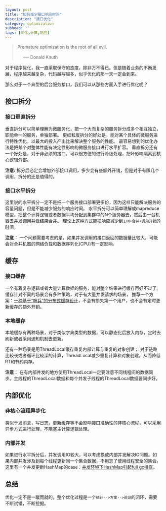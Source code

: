 ```yaml
---
layout: post
title: "如何减少接口响应时间"
description: "接口优化"
category: optimization
subhead: ''
tags: [优化,计算,响应]
---
```


> Premature optimization is the root of all evil.
>
>   　                                       --- Donald Knuth

对于程序优化，我一直采取保守的态度，除非万不得已。但是随着业务的不断发展，程序越来越复杂，代码越写越多，似乎优化的那一天一定会到来。

那么对于一个典型的后台服务接口，我们可以从那些方面入手进行优化呢？

## 接口拆分

### 接口垂直拆分

垂直拆分可以简单理解为微服务化，把一个大而复杂的服务拆分成多个相互独立，职能单一的服务，单独部署。
更细粒度拆分的好处是，能对某个具体的微服务进行特性优化，以最大的投入产出比来解决整个服务的性能。
最容易想到的优化办法是把某个对整体性能有决定性影响的微服务接口进行水平扩容。
垂直拆分还有一个好处是，对于非必须的接口，可以很方便的进行降级处理，把坏影响隔离到核心逻辑外部。

**注意:** 拆分后必定会增加外部接口调用，多少会有些额外开销，但是对于有限几个调用，拆分的还是值得的。

### 接口水平拆分

这里说的水平拆分一定不是把一个服务接口部署更多份，因为这样只能解决服务的容量问题，但是不能减少服务的响应时间。
水平拆分可以简单理解成mapreduce模型，把整个计算逻辑或者数据平均分配到集群中的N个服务器去，然后由一台机器去并发调用并做结果合并。
理论上这种方式能把响应减少到`1/N+合并+调用开销`的时间。

**注意：** 一个问题需要考虑的是，如果并发调用的接口返回的数据量比较大，可能会对合并机器的网络负载和数据序列化(CPU)有一定影响。

## 缓存

### 接口缓存
一个有着复杂逻辑或者大量计算数据的服务，能对整个结果进行缓存再好不过了。缓存针对不同的场景会有多种策略，对于有大量并发请求的场景，
推荐一个方案：[一种基于“哨兵”的分布式缓存设计](http://blog.lichengwu.cn/architecture/2015/06/14/distributed-cache)，不会有损失第一个用户，也不会有定时更新缓存的额外开销。

### 本地缓存
本地缓存有两种场景，对于类似字典类型的数据，可以静态化后放入内存，定时去刷新或者采用通知机制去更新。

还有一种场景是用ThreadLocal缓存重复内部计算与重复的对象创建；
对于链路比较长或者循环比较深的计算，ThreadLocal减少重复计算和对象创建，从而降低RT和节约内存。

**注意：** 在有内部并发的地方使用ThreadLocal一定要注意不同线程间的数据同步。主线程的ThreadLocal数据和每个并发子线程的ThreadLocal数据要同步好。

## 内部优化

### 非核心流程异步化
类似于发消息，写日志，更新缓存等不会影响接口准确性的非核心流程，可以采用异步方式进行处理，不阻塞主计算逻辑处理。

### 内部并发
如果进行水平拆分后，并发调用IO较大，可以考虑换成内部并发解决IO问题。如果内部并发涉及到每个线程更新同一个集合数据，不用忘了使用线程安全的集合。
这里有一个并发更新HashMap的case：[并发环境下HashMap引起full gc排查](http://blog.lichengwu.cn/java/2015/04/06/case-of-hashmap-in-concurrency)。

## 总结
优化一定不是一蹴而就的，整个优化过程是一个`统计-->方案-->验证`的闭环，需要不断试错，不断挖掘。



